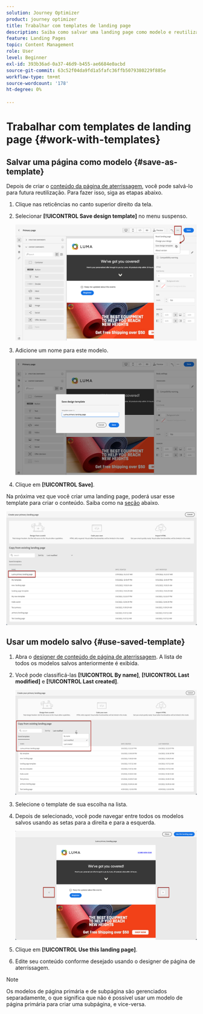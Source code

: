 ```yaml
---
solution: Journey Optimizer
product: journey optimizer
title: Trabalhar com templates de landing page
description: Saiba como salvar uma landing page como modelo e reutilizá-la no Journey Otimizer
feature: Landing Pages
topic: Content Management
role: User
level: Beginner
exl-id: 393b36ad-0a37-46d9-b455-ae6684e0acbd
source-git-commit: 63c52f04da9fd1a5fafc36ffb5079380229f885e
workflow-type: tm+mt
source-wordcount: '178'
ht-degree: 0%

---
```


# Trabalhar com templates de landing page {#work-with-templates}

## Salvar uma página como modelo {#save-as-template}

Depois de criar o [conteúdo da página de aterrissagem](lp-content.md), você pode salvá-lo para futura reutilização. Para fazer isso, siga as etapas abaixo.

1. Clique nas reticências no canto superior direito da tela.

1. Selecionar **[!UICONTROL Save design template]** no menu suspenso.

   ![](assets/lp_designer-save-template.png)

1. Adicione um nome para este modelo.

   ![](assets/lp_designer-template-name.png)

1. Clique em **[!UICONTROL Save]**.

Na próxima vez que você criar uma landing page, poderá usar esse template para criar o conteúdo. Saiba como na [seção](#use-saved-template) abaixo.

![](assets/lp_designer-saved-template.png)

## Usar um modelo salvo {#use-saved-template}

1. Abra o [designer de conteúdo de página de aterrissagem](design-lp.md). A lista de todos os modelos salvos anteriormente é exibida.

1. Você pode classificá-las **[!UICONTROL By name]**, **[!UICONTROL Last modified]** e **[!UICONTROL Last created]**.

   ![](assets/lp_designer-saved-templates.png)

1. Selecione o template de sua escolha na lista.

1. Depois de selecionado, você pode navegar entre todos os modelos salvos usando as setas para a direita e para a esquerda.

   ![](assets/lp_designer-saved-templates-navigate.png)

1. Clique em **[!UICONTROL Use this landing page]**.

1. Edite seu conteúdo conforme desejado usando o designer de página de aterrissagem.

>[!NOTE]
>
>Os modelos de página primária e de subpágina são gerenciados separadamente, o que significa que não é possível usar um modelo de página primária para criar uma subpágina, e vice-versa.
